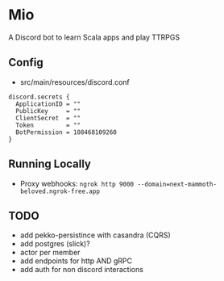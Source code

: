 # Mio
A Discord bot to learn Scala apps and play TTRPGS

## Config
- src/main/resources/discord.conf
```
discord.secrets {
  ApplicationID = ""
  PublicKey     = ""
  ClientSecret  = ""
  Token         = ""
  BotPermission = 108468109260
}
```

## Running Locally
- Proxy webhooks: `ngrok http 9000 --domain=next-mammoth-beloved.ngrok-free.app`

## TODO
- add pekko-persistince with casandra (CQRS)
- add postgres (slick)?
- actor per member
- add endpoints for http AND gRPC
- add auth for non discord interactions
